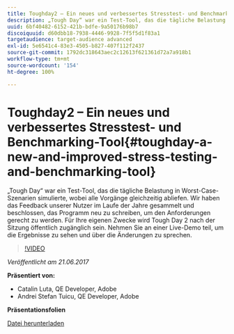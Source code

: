 ```yaml
---
title: Toughday2 – Ein neues und verbessertes Stresstest- und Benchmarking-Tool
description: „Tough Day“ war ein Test-Tool, das die tägliche Belastung in Worst-Case-Szenarien simulierte, wobei alle Vorgänge gleichzeitig abliefen. Wir haben das Feedback unserer Nutzer im Laufe der Jahre gesammelt und beschlossen, das Programm neu zu schreiben, um den Anforderungen gerecht zu werden.
uuid: 6bf40482-6152-421b-bdfe-9a50176b98b7
discoiquuid: d60dbb18-7938-4446-9928-7f5f5d1f83a1
targetaudience: target-audience advanced
exl-id: 5e6541c4-83e3-4505-b827-407f112f2437
source-git-commit: 1792dc318643aec2c12613f621361d72a7a918b1
workflow-type: tm+mt
source-wordcount: '154'
ht-degree: 100%

---
```


# Toughday2 – Ein neues und verbessertes Stresstest- und Benchmarking-Tool{#toughday-a-new-and-improved-stress-testing-and-benchmarking-tool}

„Tough Day“ war ein Test-Tool, das die tägliche Belastung in Worst-Case-Szenarien simulierte, wobei alle Vorgänge gleichzeitig abliefen. Wir haben das Feedback unserer Nutzer im Laufe der Jahre gesammelt und beschlossen, das Programm neu zu schreiben, um den Anforderungen gerecht zu werden. Für Ihre eigenen Zwecke wird Tough Day 2 nach der Sitzung öffentlich zugänglich sein. Nehmen Sie an einer Live-Demo teil, um die Ergebnisse zu sehen und über die Änderungen zu sprechen.

>[!VIDEO](https://video.tv.adobe.com/v/18935/?quality=9)

*Veröffentlicht am 21.06.2017*

**Präsentiert von:**

* Catalin Luta, QE Developer, Adobe
* Andrei Stefan Tuicu, QE Developer, Adobe

**Präsentationsfolien**

[Datei herunterladen](assets/aem-gems-toughday2.pdf)
<!--
[Get back to the Overview](https://helpx.adobe.com/experience-manager/kt/eseminars/gems/aem-index.html)
-->
